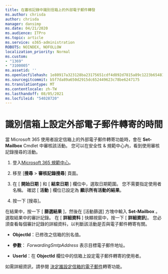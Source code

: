 ```yaml
---
title: 在審核記錄中識別信箱上的外部電子郵件轉發
ms.author: chrisda
author: chrisda
manager: dansimp
ms.date: 04/21/2020
ms.audience: ITPro
ms.topic: article
ms.service: o365-administration
ROBOTS: NOINDEX, NOFOLLOW
localization_priority: Normal
ms.custom:
- "1369"
- "3100005"
ms.assetid: ''
ms.openlocfilehash: 1e80917a323128ba23175651cdf4d892d7815a89c1223b654812c1b456c787da
ms.sourcegitcommit: b5f7da89a650d2915dc652449623c78be6247175
ms.translationtype: MT
ms.contentlocale: zh-TW
ms.lasthandoff: 08/05/2021
ms.locfileid: "54028720"
---
```

# <a name="identify-when-external-email-forwarding-is-configured-on-mailboxes"></a>識別信箱上設定外部電子郵件轉寄的時間

當 Microsoft 365 使用者設定信箱上的外部電子郵件轉寄功能時，會在 **Set-Mailbox** Cmdlet 中審核該活動。 您可以在安全性 & 規範中心內，看到使用審核記錄搜尋的活動。

1. 登入[Microsoft 365 規範中心](https://protection.office.com/)。

2. 移至 [**搜尋**  >  **審核記錄搜尋**] 頁面。

3. 在 [ **開始日期** ] 和 [ **結束日期** ] 欄位中，選取日期範圍。 您不需要指定使用者名稱。 確認 [ **活動** ] 欄位已設定為 **顯示所有活動的結果**。

4. 按一下 [搜尋]。

在結果中，按一下 [ **篩選結果** ]，然後在 [活動篩選] 方塊中輸入 **Set-Mailbox** 。 選取結果中的審計記錄。 在 [ **詳細資料** ] 快顯視窗中，按一下 [ **詳細資訊**]。 您必須查看每個審計記錄的詳細資料，以判斷該活動是否與電子郵件轉寄有關。

- **ObjectId**：已修改之信箱的別名值。

- **參數**： _ForwardingSmtpAddress_ 表示目標電子郵件地址。

- **UserId**：在 **ObjectId** 欄位中的信箱上設定電子郵件轉寄的使用者。

如需詳細資訊，請參閱 [決定誰設定信箱的電子郵件](/microsoft-365/compliance/auditing-troubleshooting-scenarios#determine-who-set-up-email-forwarding-for-a-mailbox)轉寄功能。
